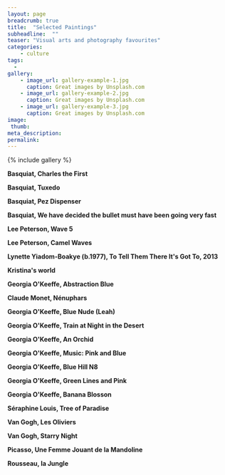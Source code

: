```yaml
---
layout: page
breadcrumb: true
title:  "Selected Paintings"
subheadline:  ""
teaser: "Visual arts and photography favourites"
categories:
    - culture
tags:
  -
gallery:
    - image_url: gallery-example-1.jpg
      caption: Great images by Unsplash.com
    - image_url: gallery-example-2.jpg
      caption: Great images by Unsplash.com
    - image_url: gallery-example-3.jpg
      caption: Great images by Unsplash.com
image:
 thumb:
meta_description:
permalink:
---
```


{% include gallery %}

**Basquiat, Charles the First**

**Basquiat, Tuxedo**

**Basquiat, Pez Dispenser**

**Basquiat, We have decided the bullet must have been going very fast**

**Lee Peterson, Wave 5**

**Lee Peterson, Camel Waves**

**Lynette Yiadom-Boakye (b.1977), To Tell Them There It's Got To, 2013**

**Kristina's world**

**Georgia O'Keeffe, Abstraction Blue**

**Claude Monet, Nénuphars**

**Georgia O'Keeffe, Blue Nude (Leah)**

**Georgia O'Keeffe, Train at Night in the Desert**

**Georgia O'Keeffe, An Orchid**

**Georgia O'Keeffe, Music: Pink and Blue**

**Georgia O'Keeffe, Blue Hill N8**

**Georgia O'Keeffe, Green Lines and Pink**

**Georgia O'Keeffe, Banana Blosson**

**Séraphine Louis, Tree of Paradise**

**Van Gogh, Les Oliviers**

**Van Gogh, Starry Night**

**Picasso, Une Femme Jouant de la Mandoline**

**Rousseau, la Jungle**

